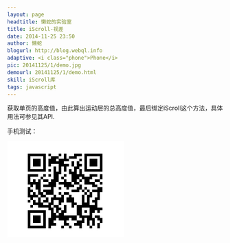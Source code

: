```yaml
---
layout: page
headtitle: 懒蛇的实验室
title: iScroll-视差
date: 2014-11-25 23:50
author: 懒蛇
blogurl: http://blog.webql.info
adaptive: <i class="phone">Phone</i>
pic: 20141125/1/demo.jpg
demourl: 20141125/1/demo.html
skill: iScroll库
tags: javascript
---
```


获取单页的高度值，由此算出运动层的总高度值，最后绑定iScroll这个方法，具体用法可参见其API.

手机测试：

<img src="/demo/20141125/1/qrcode.jpg" alt="QR-code" />